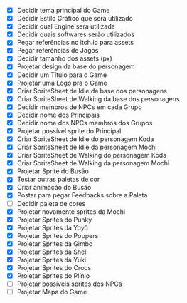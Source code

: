 
- [x] Decidir tema principal do Game
- [x] Decidir Estilo Gráfico que será utilizado
- [x] Decidir qual Engine será utilizada
- [x] Decidir quais softwares serão utilizados
- [x] Pegar referências no itch.io para assets
- [x] Pegar referências de Jogos 
- [x] Decidir tamanho dos assets (px)
- [x] Projetar design da base do personagem 
- [x] Decidir um Título para o Game
- [x] Projetar uma Logo pra o Game
- [x] Criar SpriteSheet de Idle da base dos personagens
- [x] Criar SpriteSheet de Walking da base dos personagens
- [x] Decidir membros de NPCs em cada Grupo
- [x] Decidir nome dos Principais
- [x] Decidir nome dos NPCs membros dos Grupos
- [x] Projetar possível sprite do Principal
- [x] Criar SpriteSheet de Idle do personagem Koda
- [x] Criar SpriteSheet de Idle da personagem Mochi
- [x] Criar SpriteSheet de Walking do personagem Koda
- [x] Criar SpriteSheet de Walking da personagem Mochi
- [x] Projetar Sprite do Busão
- [x] Testar outras paletas de cor
- [x] Criar animação do Busão
- [x] Postar para pegar Feedbacks sobre a Paleta
- [ ] Decidir paleta de cores
- [x] Projetar novamente sprites da Mochi
- [x] Projetar Sprites do Punky
- [x] Projetar Sprites da Yoyô
- [x] Projetar Sprites do Poppers
- [x] Projetar Sprites da Gimbo
- [x] Projetar Sprites da Shell
- [x] Projetar Sprites da Yuki
- [x] Projetar Sprites do Crocs
- [x] Projetar Sprites do Plínio
- [ ] Projetar possíveis sprites dos NPCs
- [ ] Projetar Mapa do Game